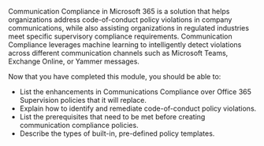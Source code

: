 Communication Compliance in Microsoft 365 is a solution that helps organizations address code-of-conduct policy violations in company communications, while also assisting organizations in regulated industries meet specific supervisory compliance requirements. Communication Compliance leverages machine learning to intelligently detect violations across different communication channels such as Microsoft Teams, Exchange Online, or Yammer messages.

Now that you have completed this module, you should be able to:

- List the enhancements in Communications Compliance over Office 365 Supervision policies that it will replace.
- Explain how to identify and remediate code-of-conduct policy violations.
- List the prerequisites that need to be met before creating communication compliance policies.
- Describe the types of built-in, pre-defined policy templates.
